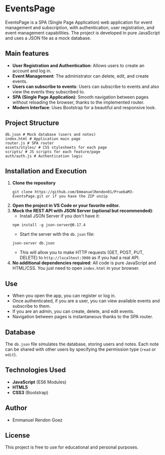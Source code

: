 # EventsPage

EventsPage is a SPA (Single Page Application) web application for event management and subscription, with authentication, user registration, and event management capabilities. The project is developed in pure JavaScript and uses a JSON file as a mock database.

## Main features

- **User Registration and Authentication**: Allows users to create an account and log in.
- **Event Management**: The administrator can delete, edit, and create events.
- **Users can subscribe to events**: Users can subscribe to events and also view the events they subscribed to.
- **SPA (Single Page Application)**: Smooth navigation between pages without reloading the browser, thanks to the implemented router.
- **Modern Interface**: Uses Bootstrap for a beautiful and responsive look.

## Project Structure

```
db.json # Mock database (users and notes)
index.html # Application main page
router.js # SPA router
assets/styles/ # CSS stylesheets for each page
scripts/ # JS scripts for each feature/page
auth/auth.js # Authentication logic
```

## Installation and Execution

1. **Clone the repository**
    ```
    git clone https://github.com/EmmanuelRendon01/PruebaM3-EventsPage.git or if you have the ZIP unzip
    ```
2. **Open the project in VS Code or your favorite editor.**
3. **Mock the REST API with JSON Server (optional but recommended)**:
    - Install JSON Server if you don't have it:
    ```
    npm install -g json-server@0.17.4
    ```
    - Start the server with the `db.json` file:
    ```
    json-server db.json
    ```
    - This will allow you to make HTTP requests (GET, POST, PUT, DELETE) to `http://localhost:3000` as if you had a real API.
4. **No additional dependencies required**: All code is pure JavaScript and HTML/CSS. You just need to open `index.html` in your browser.

## Use

- When you open the app, you can register or log in.
- Once authenticated, if you are a user, you can view available events and subscribe to them.
- If you are an admin, you can create, delete, and edit events.
- Navigation between pages is instantaneous thanks to the SPA router.

## Database

The `db.json` file simulates the database, storing users and notes. Each note can be shared with other users by specifying the permission type (`read` or `edit`).

## Technologies Used

- **JavaScript** (ES6 Modules)
- **HTML5**
- **CSS3** (Bootstrap)

## Author

- Emmanuel Rendon Goez

## License

This project is free to use for educational and personal purposes.
